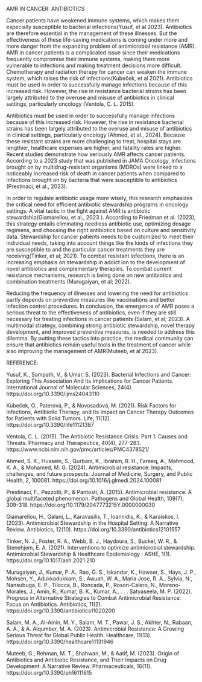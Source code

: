 AMR IN CANCER: ANTIBIOTICS 

Cancer patients have weakened immune systems, which makes them especially susceptible to bacterial infections(Yusuf, et al 2023). Antibiotics are therefore essential in the management of these illnesses. But the effectiveness of these life-saving medications is coming under more and more danger from the expanding problem of antimicrobial resistance (AMR). AMR in cancer patients is a complicated issue since their medications frequently compromise their immune systems, making them more vulnerable to infections and making treatment decisions more difficult. Chemotherapy and radiation therapy for cancer can weaken the immune system, which raises the risk of infections(Kubeček, et al 2021). Antibiotics must be used in order to successfully manage infections because of this increased risk. However, the rise in resistance bacterial strains has been largely attributed to the overuse and misuse of antibiotics in clinical settings, particularly oncology (Ventola, C. L. 2015).

Antibiotics must be used in order to successfully manage infections because of this increased risk. However, the rise in resistance bacterial strains has been largely attributed to the overuse and misuse of antibiotics in clinical settings, particularly oncology (Ahmed, et al., 2024). Because these resistant strains are more challenging to treat, hospital stays are lengthier, healthcare expenses are higher, and fatality rates are higher. Recent studies demonstrate how seriously AMR affects cancer patients. According to a 2023 study that was published in JAMA Oncology, infections brought on by multidrug-resistant organisms (MDROs) were linked to a noticeably increased risk of death in cancer patients when compared to infections brought on by bacteria that were susceptible to antibiotics (Prestinaci, et al., 2023).

In order to regulate antibiotic usage more wisely, this research emphasizes the critical need for efficient antibiotic stewardship programs in oncology settings. A vital tactic in the fight against AMR is antibiotic stewardship(Giamarellou, et al., 2023 ). According to Friedman et al. (2023), this strategy entails eliminating needless antibiotic use, optimizing dosage regimens, and choosing the right antibiotics based on culture and sensitivity data. Stewardship for cancer patients needs to be customized to meet their individual needs, taking into account things like the kinds of infections they are susceptible to and the particular cancer treatments they are receiving(Tinker, et al; 2021). To combat resistant infections, there is an increasing emphasis on stewardship in addict ion to the development of novel antibiotics and complementary therapies. To combat current resistance mechanisms, research is being done on new antibiotics and combination treatments (Murugaiyan, et al; 2022).

Reducing the frequency of illnesses and lowering the need for antibiotics partly depends on preventive measures like vaccinations and better infection control procedures. In conclusion, the emergence of AMR poses a serious threat to the effectiveness of antibiotics, even if they are still necessary for treating infections in cancer patients (Salam, et al; 2023). A multimodal strategy, combining strong antibiotic stewardship, novel therapy development, and improved preventive measures, is needed to address this dilemma. By putting these tactics into practice, the medical community can ensure that antibiotics remain useful tools in the treatment of cancer while also improving the management of AMR(Muteeb, et al 2023). 

REFERENCE:

Yusuf, K., Sampath, V., & Umar, S. (2023). Bacterial Infections and Cancer: Exploring This Association And Its Implications for Cancer Patients. International Journal of Molecular Sciences, 24(4). https\://doi.org/10.3390/ijms24043110

Kubeček, O., Paterová, P., & Novosadová, M. (2021). Risk Factors for Infections, Antibiotic Therapy, and Its Impact on Cancer Therapy Outcomes for Patients with Solid Tumors. Life, 11(12). https\://doi.org/10.3390/life11121387

Ventola, C. L. (2015). The Antibiotic Resistance Crisis: Part 1: Causes and Threats. Pharmacy and Therapeutics, 40(4), 277-283. https\://www\.ncbi.nlm.nih.gov/pmc/articles/PMC4378521/

Ahmed, S. K., Hussein, S., Qurbani, K., Ibrahim, R. H., Fareeq, A., Mahmood, K. A., & Mohamed, M. G. (2024). Antimicrobial resistance: Impacts, challenges, and future prospects. Journal of Medicine, Surgery, and Public Health, 2, 100081. https\://doi.org/10.1016/j.glmedi.2024.100081

Prestinaci, F., Pezzotti, P., & Pantosti, A. (2015). Antimicrobial resistance: A global multifaceted phenomenon. Pathogens and Global Health, 109(7), 309-318. https\://doi.org/10.1179/2047773215Y.0000000030

Giamarellou, H., Galani, L., Karavasilis, T., Ioannidis, K., & Karaiskos, I. (2023). Antimicrobial Stewardship in the Hospital Setting: A Narrative Review. Antibiotics, 12(10). https\://doi.org/10.3390/antibiotics12101557

Tinker, N. J., Foster, R. A., Webb, B. J., Haydoura, S., Buckel, W. R., & Stenehjem, E. A. (2021). Interventions to optimize antimicrobial stewardship. Antimicrobial Stewardship & Healthcare Epidemiology : ASHE, 1(1). https\://doi.org/10.1017/ash.2021.210

Murugaiyan, J., Kumar, P. A., Rao, G. S., Iskandar, K., Hawser, S., Hays, J. P., Mohsen, Y., Adukkadukkam, S., Awuah, W. A., Maria Jose, R. A., Sylvia, N., Nansubuga, E. P., Tilocca, B., Roncada, P., Roson-Calero, N., Moreno-Morales, J., Amin, R., Kumar, B. K., Kumar, A., . . . Satyaseela, M. P. (2022). Progress in Alternative Strategies to Combat Antimicrobial Resistance: Focus on Antibiotics. Antibiotics, 11(2). https\://doi.org/10.3390/antibiotics11020200

Salam, M. A., Al-Amin, M. Y., Salam, M. T., Pawar, J. S., Akhter, N., Rabaan, A. A., & A. Alqumber, M. A. (2023). Antimicrobial Resistance: A Growing Serious Threat for Global Public Health. Healthcare, 11(13). https\://doi.org/10.3390/healthcare11131946

Muteeb, G., Rehman, M. T., Shahwan, M., & Aatif, M. (2023). Origin of Antibiotics and Antibiotic Resistance, and Their Impacts on Drug Development: A Narrative Review. Pharmaceuticals, 16(11). https\://doi.org/10.3390/ph16111615

